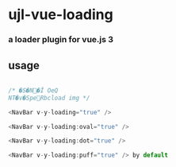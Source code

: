 # ujl-vue-loading



### a loader plugin for vue.js 3



## usage



```js

/* �S�N�Ǐ OeQ
NT�v�SpeRbcload img */

<NavBar v-y-loading="true" />

<NavBar v-y-loading:oval="true" />

<NavBar v-y-loading:dot="true" />

<NavBar v-y-loading:puff="true" /> by default



```


